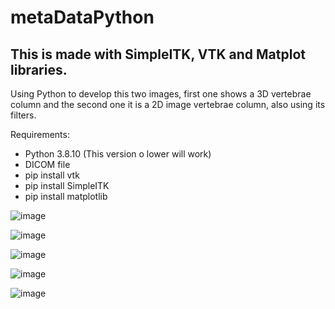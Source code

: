 # metaDataPython

## This is made with SimpleITK, VTK and Matplot libraries.

Using Python to develop this two images, first one shows a 3D vertebrae column and the second one it is a 2D image vertebrae column, also using its filters.

Requirements:
- Python 3.8.10 (This version o lower will work)
- DICOM file
- pip install vtk
- pip install SimpleITK
- pip install matplotlib

![image](https://user-images.githubusercontent.com/57594425/173590279-6c140fd7-b113-43c2-ad9c-d5b6d734efe1.png)

![image](https://user-images.githubusercontent.com/57594425/173590382-a1e1f885-c34d-4c41-9bac-d6eedc201d3d.png)

![image](https://user-images.githubusercontent.com/57594425/173590480-af582751-a114-4f34-98d6-16b0086a82f4.png)

![image](https://user-images.githubusercontent.com/57594425/173590606-74377302-b872-4d11-a175-f9c635a09519.png)

![image](https://user-images.githubusercontent.com/57594425/173590880-8846340c-bd8f-4f72-9d77-27fb8ab0fbeb.png)
